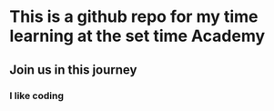 # This is a github repo for my time learning at the set time Academy

## Join us in this journey

### I like coding
